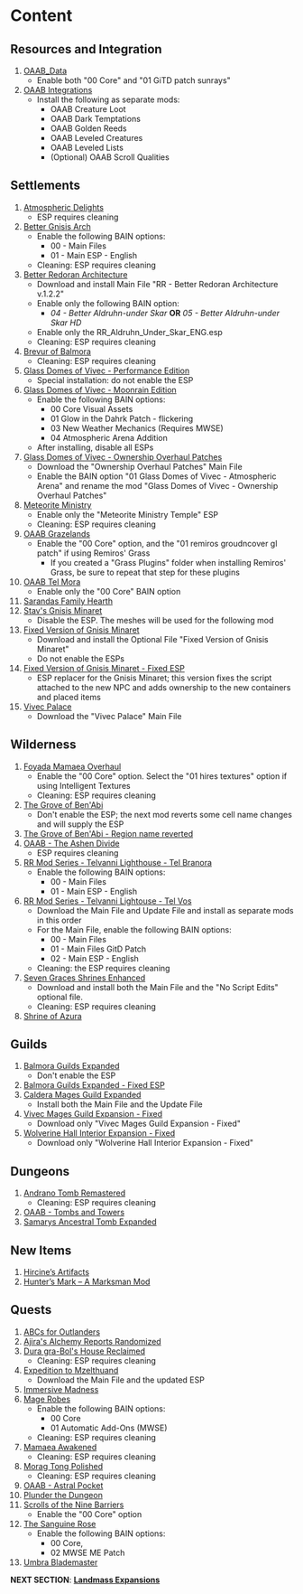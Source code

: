 # Content

## Resources and Integration
1. [OAAB_Data](https://www.nexusmods.com/morrowind/mods/49042)
	- Enable both "00 Core" and "01 GiTD patch sunrays"
1. [OAAB Integrations](https://www.nexusmods.com/morrowind/mods/49045)
	- Install the following as separate mods:
		- OAAB Creature Loot 
		- OAAB Dark Temptations
		- OAAB Golden Reeds
		- OAAB Leveled Creatures
		- OAAB Leveled Lists
		- (Optional) OAAB Scroll Qualities

## Settlements
1. [Atmospheric Delights](https://www.nexusmods.com/morrowind/mods/47472?)
	- ESP requires cleaning
1. [Better Gnisis Arch](https://www.nexusmods.com/morrowind/mods/46224?)
	- Enable the following BAIN options:
		- 00 - Main Files
		- 01 - Main ESP - English
	- Cleaning: ESP requires cleaning
1. [Better Redoran Architecture](https://www.nexusmods.com/morrowind/mods/43266?)
	- Download and install Main File "RR - Better Redoran Architecture v.1.2.2"
	- Enable only the following BAIN option:
		- *04 - Better Aldruhn-under Skar* **OR** *05 - Better Aldruhn-under Skar HD*
	- Enable only the RR_Aldruhn_Under_Skar_ENG.esp
	- Cleaning: ESP requires cleaning
1. [Brevur of Balmora](https://www.nexusmods.com/morrowind/mods/47557?)
	- Cleaning: ESP requires cleaning
1. [Glass Domes of Vivec - Performance Edition](https://www.nexusmods.com/morrowind/mods/48935)
	- Special installation: do not enable the ESP
1. [Glass Domes of Vivec - Moonrain Edition](https://www.nexusmods.com/morrowind/mods/48946)
	- Enable the following BAIN options:
		- 00 Core Visual Assets
		- 01 Glow in the Dahrk Patch - flickering
		- 03 New Weather Mechanics (Requires MWSE)
		- 04 Atmospheric Arena Addition
	- After installing, disable all ESPs
1. [Glass Domes of Vivec - Ownership Overhaul Patches](https://www.nexusmods.com/morrowind/mods/49232)
	- Download the "Ownership Overhaul Patches" Main File
	- Enable the BAIN option "01 Glass Domes of Vivec - Atmospheric Arena" and rename the mod "Glass Domes of Vivec - Ownership Overhaul Patches"
1. [Meteorite Ministry](https://www.nexusmods.com/morrowind/mods/45506?)
	- Enable only the "Meteorite Ministry Temple" ESP
	- Cleaning: ESP requires cleaning
1. [OAAB Grazelands](https://www.nexusmods.com/morrowind/mods/49075)
	- Enable the "00 Core" option, and the "01 remiros groudncover gl patch" if using Remiros' Grass 
		- If you created a "Grass Plugins" folder when installing Remiros' Grass, be sure to repeat that step for these plugins
1. [OAAB Tel Mora](https://www.nexusmods.com/morrowind/mods/46177?)
	- Enable only the "00 Core" BAIN option
1. [Sarandas Family Hearth](https://www.nexusmods.com/morrowind/mods/48056?)
1. [Stav's Gnisis Minaret](https://www.nexusmods.com/morrowind/mods/43237?)
	- Disable the ESP. The meshes will be used for the following mod
1. [Fixed Version of Gnisis Minaret](https://www.nexusmods.com/morrowind/mods/46184?)
	- Download and install the Optional File "Fixed Version of Gnisis Minaret"
	- Do not enable the ESPs
1. [Fixed Version of Gnisis Minaret - Fixed ESP](https://mega.nz/file/O14DRBjQ#VoipDGkDyy319TPofTxe5z6GCysaLoOwcPwXsK2U1_E)
	- ESP replacer for the Gnisis Minaret; this version fixes the script attached to the new NPC and adds ownership to the new containers and placed items
1. [Vivec Palace](https://www.nexusmods.com/morrowind/mods/49103)
	- Download the "Vivec Palace" Main File

## Wilderness
1. [Foyada Mamaea Overhaul](https://www.nexusmods.com/morrowind/mods/46424?)
	- Enable the "00 Core" option. Select the "01 hires textures" option if using Intelligent Textures	
	- Cleaning: ESP requires cleaning
1. [The Grove of Ben'Abi](https://www.nexusmods.com/morrowind/mods/46137?)
	- Don't enable the ESP; the next mod reverts some cell name changes and will supply the ESP
1. [The Grove of Ben'Abi - Region name reverted](https://mega.nz/file/Gl4TQBrR#YqRPilupBPUwneqR0lOs70IvXuBQ5xwbAw_bdGjpG74)
1. [OAAB - The Ashen Divide](https://www.nexusmods.com/morrowind/mods/49047)
	- ESP requires cleaning
1. [RR Mod Series - Telvanni Lighthouse - Tel Branora](https://www.nexusmods.com/morrowind/mods/42664?)
	- Enable the following BAIN options:
		- 00 - Main Files
		- 01 - Main ESP - English
1. [RR Mod Series - Telvanni Lightouse - Tel Vos](https://www.nexusmods.com/morrowind/mods/42744?)
	- Download the Main File and Update File and install as separate mods in this order
	- For the Main File, enable the following BAIN options:
		- 00 - Main Files
		- 01 - Main Files GitD Patch
		- 02 - Main ESP - English
	- Cleaning: the ESP requires cleaning
1. [Seven Graces Shrines Enhanced](https://www.nexusmods.com/morrowind/mods/46417?)
	- Download and install both the Main File and the "No Script Edits" optional file.
	- Cleaning: ESP requires cleaning
1. [Shrine of Azura](https://www.nexusmods.com/morrowind/mods/48278?)

## Guilds
1. [Balmora Guilds Expanded](https://www.nexusmods.com/morrowind/mods/46859?)
	- Don't enable the ESP
1. [Balmora Guilds Expanded - Fixed ESP](https://www.nexusmods.com/morrowind/mods/47700?)
1. [Caldera Mages Guild Expanded](https://www.nexusmods.com/morrowind/mods/45750?)
	- Install both the Main File and the Update File
1. [Vivec Mages Guild Expansion - Fixed](https://www.nexusmods.com/morrowind/mods/47700?)
	- Download only "Vivec Mages Guild Expansion - Fixed"
1. [Wolverine Hall Interior Expansion - Fixed](https://www.nexusmods.com/morrowind/mods/47700?)
	- Download only "Wolverine Hall Interior Expansion - Fixed"

## Dungeons
1. [Andrano Tomb Remastered](https://www.nexusmods.com/morrowind/mods/44672?)
	- Cleaning: ESP requires cleaning
1. [OAAB - Tombs and Towers](https://www.nexusmods.com/morrowind/mods/49131)
1. [Samarys Ancestral Tomb Expanded](https://www.nexusmods.com/morrowind/mods/45612?)

## New Items
1. [Hircine’s Artifacts](https://www.nexusmods.com/morrowind/mods/47671?)
1. [Hunter’s Mark – A Marksman Mod](https://www.nexusmods.com/morrowind/mods/46656?)

## Quests
1. [ABCs for Outlanders](https://www.nexusmods.com/morrowind/mods/46692?)
1. [Ajira's Alchemy Reports Randomized](https://www.nexusmods.com/morrowind/mods/47550?)
1. [Dura gra-Bol's House Reclaimed](https://www.nexusmods.com/morrowind/mods/46772?)
	- Cleaning: ESP requires cleaning
1. [Expedition to Mzelthuand](https://www.nexusmods.com/morrowind/mods/45229?)
	- Download the Main File and the updated ESP
1. [Immersive Madness](https://www.nexusmods.com/morrowind/mods/44983?)
1. [Mage Robes](https://www.nexusmods.com/morrowind/mods/45739?)
	- Enable the following BAIN options:
		- 00 Core
		- 01 Automatic Add-Ons (MWSE)
	- Cleaning: ESP requires cleaning
1. [Mamaea Awakened](https://www.nexusmods.com/morrowind/mods/46096?)
	- Cleaning: ESP requires cleaning
1. [Morag Tong Polished](https://www.nexusmods.com/morrowind/mods/47041?)
	- Cleaning: ESP requires cleaning
1. [OAAB - Astral Pocket](https://www.nexusmods.com/morrowind/mods/49077)
1. [Plunder the Dungeon](https://www.nexusmods.com/morrowind/mods/46977?)
1. [Scrolls of the Nine Barriers](https://www.nexusmods.com/morrowind/mods/45831?)
	- Enable the "00 Core" option
1. [The Sanguine Rose](https://www.nexusmods.com/morrowind/mods/46214?)
	- Enable the following BAIN options: 
		- 00 Core, 
		- 02 MWSE ME Patch
1. [Umbra Blademaster](https://www.nexusmods.com/morrowind/mods/43275?)


**NEXT SECTION**:
[**Landmass Expansions**](https://github.com/doublemoulinet/Morrowind-Modular-Mod-Guide/blob/master/OPTIONAL.md)